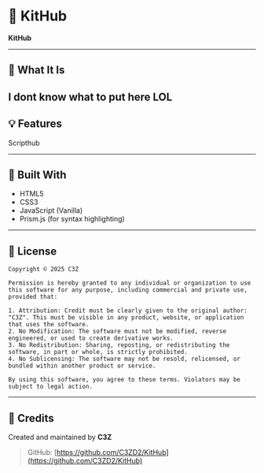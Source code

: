 # 🧰 KitHub

**KitHub**

---

## 🎯 What It Is

I dont know what to put here LOL
---

## 💡 Features

Scripthub

---

## 🧱 Built With

- HTML5
- CSS3
- JavaScript (Vanilla)
- Prism.js (for syntax highlighting)

---

## 📄 License

```
Copyright © 2025 C3Z

Permission is hereby granted to any individual or organization to use this software for any purpose, including commercial and private use, provided that:

1. Attribution: Credit must be clearly given to the original author: "C3Z". This must be visible in any product, website, or application that uses the software.
2. No Modification: The software must not be modified, reverse engineered, or used to create derivative works.
3. No Redistribution: Sharing, reposting, or redistributing the software, in part or whole, is strictly prohibited.
4. No Sublicensing: The software may not be resold, relicensed, or bundled within another product or service.

By using this software, you agree to these terms. Violators may be subject to legal action.
```

---

## 🙌 Credits

Created and maintained by **C3Z**

> GitHub: [https://github.com/C3ZD2/KitHub](https://github.com/C3ZD2/KitHub)
